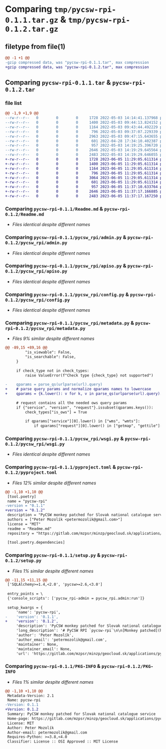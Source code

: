 # Comparing `tmp/pycsw-rpi-0.1.1.tar.gz` & `tmp/pycsw-rpi-0.1.2.tar.gz`

## filetype from file(1)

```diff
@@ -1 +1 @@
-gzip compressed data, was "pycsw-rpi-0.1.1.tar", max compression
+gzip compressed data, was "pycsw-rpi-0.1.2.tar", max compression
```

## Comparing `pycsw-rpi-0.1.1.tar` & `pycsw-rpi-0.1.2.tar`

### file list

```diff
@@ -1,9 +1,9 @@
--rw-r--r--   0        0        0     1728 2022-05-03 14:14:41.137968 pycsw-rpi-0.1.1/Readme.md
--rw-r--r--   0        0        0     1400 2022-05-03 09:44:13.824152 pycsw-rpi-0.1.1/pycsw_rpi/admin.py
--rw-r--r--   0        0        0     1164 2022-05-03 09:43:44.492229 pycsw-rpi-0.1.1/pycsw_rpi/apiso.py
--rw-r--r--   0        0        0      796 2022-05-03 09:37:07.229339 pycsw-rpi-0.1.1/pycsw_rpi/config.py
--rw-r--r--   0        0        0     2963 2022-05-03 09:47:15.643655 pycsw-rpi-0.1.1/pycsw_rpi/metadata.py
--rw-r--r--   0        0        0      601 2022-04-28 17:34:10.402387 pycsw-rpi-0.1.1/pycsw_rpi/wsgi.py
--rw-r--r--   0        0        0      957 2022-05-03 14:19:25.396720 pycsw-rpi-0.1.1/pyproject.toml
--rw-r--r--   0        0        0     2646 2022-05-03 14:19:29.645564 pycsw-rpi-0.1.1/setup.py
--rw-r--r--   0        0        0     2483 2022-05-03 14:19:29.646055 pycsw-rpi-0.1.1/PKG-INFO
+-rw-r--r--   0        0        0     1728 2023-06-05 11:29:05.611314 pycsw-rpi-0.1.2/Readme.md
+-rw-r--r--   0        0        0     1400 2023-06-05 11:29:05.611314 pycsw-rpi-0.1.2/pycsw_rpi/admin.py
+-rw-r--r--   0        0        0     1164 2023-06-05 11:29:05.611314 pycsw-rpi-0.1.2/pycsw_rpi/apiso.py
+-rw-r--r--   0        0        0      796 2023-06-05 11:29:05.611314 pycsw-rpi-0.1.2/pycsw_rpi/config.py
+-rw-r--r--   0        0        0     3064 2023-06-05 11:29:05.611314 pycsw-rpi-0.1.2/pycsw_rpi/metadata.py
+-rw-r--r--   0        0        0      601 2023-06-05 11:29:05.611314 pycsw-rpi-0.1.2/pycsw_rpi/wsgi.py
+-rw-r--r--   0        0        0      957 2023-06-05 11:37:10.633764 pycsw-rpi-0.1.2/pyproject.toml
+-rw-r--r--   0        0        0     2646 2023-06-05 11:37:17.166885 pycsw-rpi-0.1.2/setup.py
+-rw-r--r--   0        0        0     2483 2023-06-05 11:37:17.167250 pycsw-rpi-0.1.2/PKG-INFO
```

### Comparing `pycsw-rpi-0.1.1/Readme.md` & `pycsw-rpi-0.1.2/Readme.md`

 * *Files identical despite different names*

### Comparing `pycsw-rpi-0.1.1/pycsw_rpi/admin.py` & `pycsw-rpi-0.1.2/pycsw_rpi/admin.py`

 * *Files identical despite different names*

### Comparing `pycsw-rpi-0.1.1/pycsw_rpi/apiso.py` & `pycsw-rpi-0.1.2/pycsw_rpi/apiso.py`

 * *Files identical despite different names*

### Comparing `pycsw-rpi-0.1.1/pycsw_rpi/config.py` & `pycsw-rpi-0.1.2/pycsw_rpi/config.py`

 * *Files identical despite different names*

### Comparing `pycsw-rpi-0.1.1/pycsw_rpi/metadata.py` & `pycsw-rpi-0.1.2/pycsw_rpi/metadata.py`

 * *Files 9% similar despite different names*

```diff
@@ -89,15 +89,16 @@
         "is_viewable": False,
         "is_searchable": False,
     }
 
     if check_type not in check_types:
         raise ValueError(f"Check type {check_type} not supported")
 
-    qparams = parse_qs(urlparse(url).query)
+    # parse query params and normalize qparams names to lowercase
+    qparams = {k.lower(): v for k, v in parse_qs(urlparse(url).query).items()}
 
     # request contains all the needed ows query params
     if {"service", "version", "request"}.issubset(qparams.keys()):
         check_types["is_ows"] = True
 
         if qparams["service"][0].lower() in ["wms", "wmts"]:
             if qparams["request"][0].lower() in ["getmap", "gettile"]:
```

### Comparing `pycsw-rpi-0.1.1/pycsw_rpi/wsgi.py` & `pycsw-rpi-0.1.2/pycsw_rpi/wsgi.py`

 * *Files identical despite different names*

### Comparing `pycsw-rpi-0.1.1/pyproject.toml` & `pycsw-rpi-0.1.2/pyproject.toml`

 * *Files 12% similar despite different names*

```diff
@@ -1,10 +1,10 @@
 [tool.poetry]
 name = "pycsw-rpi"
-version = "0.1.1"
+version = "0.1.2"
 description = "PyCSW monkey patched for Slovak national catalogue service"
 authors = ["Peter Mozolík <petermozolik@gmail.com>"]
 license = "MIT"
 readme = "Readme.md"
 repository = "https://gitlab.com/mzpsr/minzp/geocloud.sk/applications/pycsw-rpi"
 
 [tool.poetry.dependencies]
```

### Comparing `pycsw-rpi-0.1.1/setup.py` & `pycsw-rpi-0.1.2/setup.py`

 * *Files 1% similar despite different names*

```diff
@@ -11,15 +11,15 @@
 ['SQLAlchemy>=1.4,<2.0', 'pycsw>=2.6,<3.0']
 
 entry_points = \
 {'console_scripts': ['pycsw_rpi-admin = pycsw_rpi.admin:run']}
 
 setup_kwargs = {
     'name': 'pycsw-rpi',
-    'version': '0.1.1',
+    'version': '0.1.2',
     'description': 'PyCSW monkey patched for Slovak national catalogue service',
     'long_description': '# PyCSW RPI `pycsw-rpi`\n\n[Monkey patched](https://en.wikipedia.org/wiki/Monkey_patch) `pycsw` for Slovak national catalogue service. \n\nCheck [original `pycsw` documentation ](https://docs.pycsw.org/en/2.6.1/index.html) for more details.\n\n---\n\n## Setup\n\nUse exactly like original `pycsw`\n\n### Install\n\n```bash\npip install --user pycsw-rpi\n```\n\n### Create configuration file\n\nConfiguration file is not distributed with package. \n\nSample configuration can be downloaded from `<<url>>`\n\n### Administrative command (CLI)\n\n`pycsw_rpi-admin` script is installed with package in `$PATH`, this script is replacement for original `pycsw-admin.py` script supporting modified beahaviour and can be used exactly like original one.\n\n#### Create database\n\n```bash\npycsw_rpi-admin -c setup_db -f <<pconfiguration_file>>\n```\n\n#### Load records\n\n```bash\npycsw_rpi-admin -c load_records -f <<pconfiguration_file>> -p <<path_to_records_directory>>\n```\n\nCheck [original documentation](https://docs.pycsw.org/en/2.6.1/administration.html) for `pycsw-admin.py` administrative command.\n\n### Run "dev" self contained (toy) server\n\n```bash\npython -m pycsw_rpi.wsgi\n```\n\n### Deploy as WSGI application\n\n`pycsw_rpi.wsgi` module contains WSGI `application` object (function) ready to be deployed with WSGI server (e.g. `gunicorn`, `uwsgi`). No WSGI server is installed with this package as dependecy. \n\nTo deploy with `gunicorn`:\n\n```bash\n# `gunicorn` package need to installed separately\npip install --user gunicorn\ngunicorn pycsw_rpi.wsgi:application\n```\n\n---\n\n## Modifications implemented (via monkey patches) to original `pycsw`\n\nAdded queryables to APISO plugin:\n- `rpi:OrganizationUUID`\n- `rpi:IsViewable`\n- `rpi:IsSearchable`\n\n---\n\n## Contributions\n\n',
     'author': 'Peter Mozolík',
     'author_email': 'petermozolik@gmail.com',
     'maintainer': None,
     'maintainer_email': None,
     'url': 'https://gitlab.com/mzpsr/minzp/geocloud.sk/applications/pycsw-rpi',
```

### Comparing `pycsw-rpi-0.1.1/PKG-INFO` & `pycsw-rpi-0.1.2/PKG-INFO`

 * *Files 1% similar despite different names*

```diff
@@ -1,10 +1,10 @@
 Metadata-Version: 2.1
 Name: pycsw-rpi
-Version: 0.1.1
+Version: 0.1.2
 Summary: PyCSW monkey patched for Slovak national catalogue service
 Home-page: https://gitlab.com/mzpsr/minzp/geocloud.sk/applications/pycsw-rpi
 License: MIT
 Author: Peter Mozolík
 Author-email: petermozolik@gmail.com
 Requires-Python: >=3.8,<4.0
 Classifier: License :: OSI Approved :: MIT License
```

